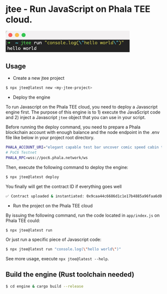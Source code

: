 # jtee - Run JavaScript on Phala TEE cloud.

<img src="./static/imgs/hello-jtee" alt="drawing" width="400"/>

## Usage

- Create a new jtee project

```bash
$ npx jtee@latest new <my-jtee-project>
```

- Deploy the engine

To run Javascript on the Phala TEE cloud, you need to deploy a Javascript engine first.
The purpose of this engine is to 1) execute the JavaScript code and 2) inject a Javascript `jtee` object
that you can use in your script.

Before running the deploy command, you need to prepare a Phala blockchain account with enough balance and the node endpoint
in the .env file like below in your project root directory.

```bash
PHALA_ACCOUNT_URI="elegant capable test bar uncover comic speed cabin tattoo company cabin layer"
# PoC6 Testnet
PHALA_RPC=wss://poc6.phala.network/ws
```

Then, execute the following command to deploy the engine:

```bash
$ npx jtee@latest deploy
```

You finally will get the contract ID if everything goes well

```bash
✅ Contract uploaded & instantiated: 0x9caa44c6686d1c1e17b4885a96faa6d055055930a248531950b0c11217cebf51
```

- Run the project on the Phala TEE cloud

By issuing the following command, run the code located in `app/index.js` on Phala TEE could:

```bash
$ npx jtee@latest run
```

Or just run a specific piece of Javascript code:

```bash
$ npx jtee@latest run "console.log(\"hello world\")"
```

See more usage, execute `npx jtee@latest --help`.

## Build the engine (Rust toolchain needed)

```bash
$ cd engine & cargo build --release
```
